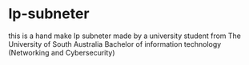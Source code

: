 # Ip-subneter
this is a hand make Ip subneter made by a university student from The University of South Australia Bachelor of information technology (Networking and Cybersecurity)
